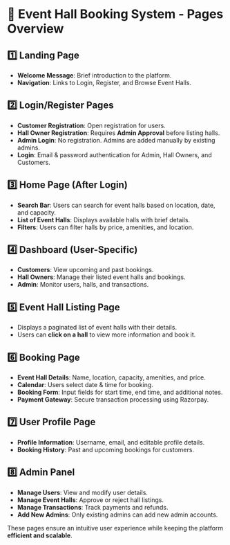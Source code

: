 # 📌 Event Hall Booking System - Pages Overview

## 1️⃣ Landing Page
- **Welcome Message**: Brief introduction to the platform.
- **Navigation**: Links to Login, Register, and Browse Event Halls.

## 2️⃣ Login/Register Pages
- **Customer Registration**: Open registration for users.
- **Hall Owner Registration**: Requires **Admin Approval** before listing halls.
- **Admin Login**: No registration. Admins are added manually by existing admins.
- **Login**: Email & password authentication for Admin, Hall Owners, and Customers.

## 3️⃣ Home Page (After Login)
- **Search Bar**: Users can search for event halls based on location, date, and capacity.
- **List of Event Halls**: Displays available halls with brief details.
- **Filters**: Users can filter halls by price, amenities, and location.

## 4️⃣ Dashboard (User-Specific)
- **Customers**: View upcoming and past bookings.
- **Hall Owners**: Manage their listed event halls and bookings.
- **Admin**: Monitor users, halls, and transactions.

## 5️⃣ Event Hall Listing Page
- Displays a paginated list of event halls with their details.
- Users can **click on a hall** to view more information and book it.

## 6️⃣ Booking Page
- **Event Hall Details**: Name, location, capacity, amenities, and price.
- **Calendar**: Users select date & time for booking.
- **Booking Form**: Input fields for start time, end time, and additional notes.
- **Payment Gateway**: Secure transaction processing using Razorpay.

## 7️⃣ User Profile Page
- **Profile Information**: Username, email, and editable profile details.
- **Booking History**: Past and upcoming bookings for customers.

## 8️⃣ Admin Panel
- **Manage Users**: View and modify user details.
- **Manage Event Halls**: Approve or reject hall listings.
- **Manage Transactions**: Track payments and refunds.
- **Add New Admins**: Only existing admins can add new admin accounts.

These pages ensure an intuitive user experience while keeping the platform **efficient and scalable**.
